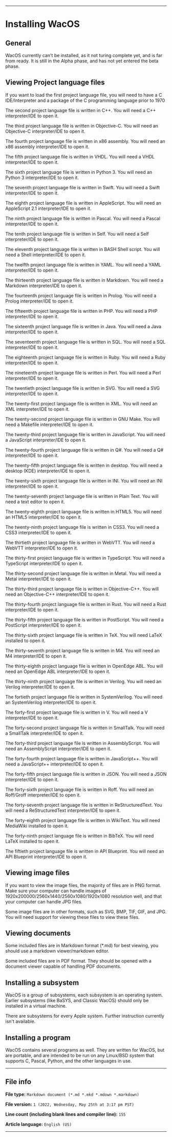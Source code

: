 
***

# Installing WacOS

## General

WacOS currently can't be installed, as it not turing complete yet, and is far from ready. It is still in the Alpha phase, and has not yet entered the beta phase.

## Viewing Project language files

If you want to load the first project language file, you will need to have a C IDE/Interpreter and a package of the C programming language prior to 1970

The second project language file is written in C++. You will need a C++ interpreter/IDE to open it.

The third project language file is written in Objective-C. You will need an Objective-C interpreter/IDE to open it.

The fourth project language file is written in x86 assembly. You will need an x86 assembly interpreter/IDE to open it.

The fifth project language file is written in VHDL. You will need a VHDL interpreter/IDE to open it.

The sixth project language file is written in Python 3. You will need an Python 3 interpreter/IDE to open it.

The seventh project language file is written in Swift. You will need a Swift interpreter/IDE to open it.

The eighth project language file is written in AppleScript. You will need an AppleScript 2.1 interpreter/IDE to open it.

The ninth project language file is written in Pascal. You will need a Pascal interpreter/IDE to open it.

The tenth project language file is written in Self. You will need a Self interpreter/IDE to open it.

The eleventh project language file is written in BASH Shell script. You will need a Shell interpreter/IDE to open it.

The twelfth project language file is written in YAML. You will need a YAML interpreter/IDE to open it.

The thirteenth project language file is written in Markdown. You will need a Markdown interpreter/IDE to open it.

The fourteenth project language file is written in Prolog. You will need a Prolog interpreter/IDE to open it.

The fifteenth project language file is written in PHP. You will need a PHP interpreter/IDE to open it.

The sixteenth project language file is written in Java. You will need a Java interpreter/IDE to open it.

The seventeenth project language file is written in SQL. You will need a SQL interpreter/IDE to open it.

The eighteenth project language file is written in Ruby. You will need a Ruby interpreter/IDE to open it.

The nineteenth project language file is written in Perl. You will need a Perl interpreter/IDE to open it.

The twentieth project language file is written in SVG. You will need a SVG interpreter/IDE to open it.

The twenty-first project language file is written in XML. You will need an XML interpreter/IDE to open it.

The twenty-second project language file is written in GNU Make. You will need a Makefile interpreter/IDE to open it.

The twenty-third project language file is written in JavaScript. You will need a JavaScript interpreter/IDE to open it.

The twenty-fourth project language file is written in Q#. You will need a Q# interpreter/IDE to open it.

The twenty-fifth project language file is written in desktop. You will need a desktop (KDE) interpreter/IDE to open it.

The twenty-sixth project language file is written in INI. You will need an INI interpreter/IDE to open it.

The twenty-seventh project language file is written in Plain Text. You will need a text editor to open it.

The twenty-eighth project language file is written in HTML5. You will need an HTML5 interpreter/IDE to open it.

The twenty-ninth project language file is written in CSS3. You will need a CSS3 interpreter/IDE to open it.

The thirtieth project language file is written in WebVTT. You will need a WebVTT interpreter/IDE to open it.

The thirty-first project language file is written in TypeScript. You will need a TypeScript interpreter/IDE to open it.

The thirty-second project language file is written in Metal. You will need a Metal interpreter/IDE to open it.

The thirty-third project language file is written in Objective-C++. You will need an Objective-C++ interpreter/IDE to open it.

The thirty-fourth project language file is written in Rust. You will need a Rust interpreter/IDE to open it.

The thirty-fifth project language file is written in PostScript. You will need a PostScript interpreter/IDE to open it.

The thirty-sixth project language file is written in TeX. You will need LaTeX installed to open it.

The thirty-seventh project language file is written in M4. You will need an M4 interpreter/IDE to open it.

The thirty-eighth project language file is written in OpenEdge ABL. You will need an OpenEdge ABL interpreter/IDE to open it.

The thirty-ninth project language file is written in Verilog. You will need an Verilog interpreter/IDE to open it.

The fortieth project language file is written in SystemVerilog. You will need an SystemVerilog interpreter/IDE to open it.

The forty-first project language file is written in V. You will need a V interpreter/IDE to open it.

The forty-second project language file is written in SmallTalk. You will need a SmallTalk interpreter/IDE to open it.

The forty-third project language file is written in AssemblyScript. You will need an AssemblyScript interpreter/IDE to open it.

The forty-fourth project language file is written in JavaScript++. You will need a JavaScript++ interpreter/IDE to open it.

The forty-fifth project language file is written in JSON. You will need a JSON interpreter/IDE to open it.

The forty-sixth project language file is written in Roff. You will need an Roff/Groff interpreter/IDE to open it.

The forty-seventh project language file is written in ReStructuredText. You will need a ReStructuredText interpreter/IDE to open it.

The forty-eighth project language file is written in WikiText. You will need MediaWiki installed to open it.

The forty-ninth project language file is written in BibTeX. You will need LaTeX installed to open it.

The fiftieth project language file is written in API Blueprint. You will need an API Blueprint interpreter/IDE to open it.

<!--
There are 49 other project language files as of writing this. To open them, you will need an interpreter in the language provided. There are too many to list here right now.
!-->

## Viewing image files

If you want to view the image files, the majority of files are in PNG format. Make sure your computer can handle images of 1920x200000/2560x1440/2560x1080/1920x1080 resolution well, and that your computer can handle JPG files.

Some image files are in other formats, such as SVG, BMP, TIF, GIF, and JPG. You will need support for viewing these files to view these files.

## Viewing documents

Some included files are in Markdown format (*.md) for best viewing, you should use a markdown viewer/markdown editor.

Some included files are in PDF format. They should be opened with a document viewer capable of handling PDF documents.

## Installing a subsystem

WacOS is a group of subsystems, each subsystem is an operating system. Earlier subsystems (like BaSYS, and Classic WacOS) should only be installed in a virtual machine.

There are subsystems for every Apple system. Further instruction currently isn't available.

## Installing a program

WacOS contains several programs as well. They are written for WacOS, but are portable, and are intended to be run on any Linux/BSD system that supports C, Pascal, Python, and the other languages in use.

<!--
**This document needs lots of work**
!-->

***

## File info

**File type:** `Markdown document (*.md *.mkd *.mdown *.markdown)`

**File version:** `1 (2022, Wednesday, May 25th at 3:17 pm PST)`

**Line count (including blank lines and compiler line):** `155`

**Article language:** `English (US)`

***
